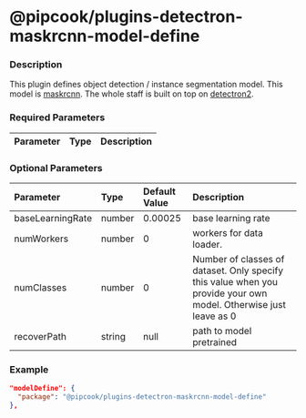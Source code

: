 # @pipcook/plugins-detectron-maskrcnn-model-define

### Description

This plugin defines object detection / instance segmentation model. This model is [maskrcnn](https://arxiv.org/abs/1703.06870). The whole staff is built on top on [detectron2](https://github.com/facebookresearch/detectron2).


### Required Parameters

| Parameter | Type | Description |
|:----------|:-----|:------------|


### Optional Parameters

| Parameter | Type | Default Value | Description |
|:----------|:-----|:------|:-----|
|baseLearningRate|number|0.00025|base learning rate|
|numWorkers|number|0|workers for data loader.|
|numClasses|number|0|Number of classes of dataset. Only specify this value when you provide your own model. Otherwise just leave as 0|
|recoverPath|string|null|path to model pretrained|


### Example
```json
"modelDefine": {
  "package": "@pipcook/plugins-detectron-maskrcnn-model-define"
},
```
